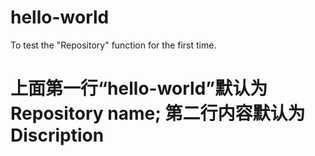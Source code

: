 # hello-world
To test the "Repository" function for the first time.

# 上面第一行“hello-world”默认为Repository name; 第二行内容默认为Discription
